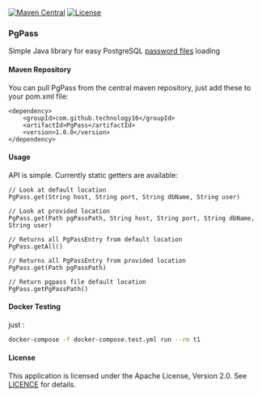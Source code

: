 [![Maven Central](https://img.shields.io/maven-central/v/com.github.technology16/PgPass.svg?label=Maven%20Central)](https://maven-badges.herokuapp.com/maven-central/com.github.technology16/PgPass)
[![License](https://img.shields.io/badge/License-Apache%202.0-blue.svg)](https://opensource.org/licenses/Apache-2.0)

### PgPass
Simple Java library for easy PostgreSQL [password files](https://www.postgresql.org/docs/current/static/libpq-pgpass.html) loading

#### Maven Repository

You can pull PgPass from the central maven repository, just add these to your pom.xml file:
```
<dependency>
    <groupId>com.github.technology16</groupId>
    <artifactId>PgPass</artifactId>
    <version>1.0.0</version>
</dependency>
```

#### Usage

API is simple. Currently static getters are available:
```
// Look at default location
PgPass.get(String host, String port, String dbName, String user)

// Look at provided location
PgPass.get(Path pgPassPath, String host, String port, String dbName, String user)

// Returns all PgPassEntry from default location
PgPass.getAll()

// Returns all PgPassEntry from provided location
PgPass.get(Path pgPassPath)

// Return pgpass file default location
PgPass.getPgPassPath()
```

#### Docker Testing
just : 
```bash
docker-compose -f docker-compose.test.yml run --rm t1
```


#### License

This application is licensed under the Apache License, Version 2.0. See [LICENCE](LICENSE) for details.